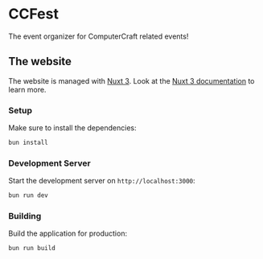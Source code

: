 # CCFest

The event organizer for ComputerCraft related events!

## The website

The website is managed with [Nuxt 3](https://nuxt.com).
Look at the [Nuxt 3 documentation](https://nuxt.com/docs/getting-started/introduction) to learn more.

### Setup

Make sure to install the dependencies:

```bash
bun install
```

### Development Server

Start the development server on `http://localhost:3000`:

```bash
bun run dev
```

### Building

Build the application for production:

```bash
bun run build
```
